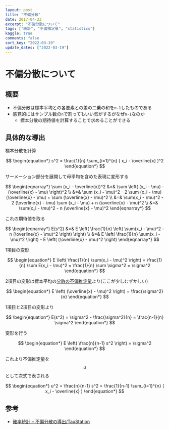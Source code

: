 ```yaml
---
layout: post
title: "不偏分散"
date: 2017-04-23
excerpt: "不偏分散について"
tags: ["統計", "不偏推定量", "statistics"]
kaggle: true
comments: false
sort_key: "2022-03-19"
update_dates: ["2022-03-19"]
---
```


# 不偏分散について

## 概要
 - 不偏分散は標本平均との各要素との差の二乗の和を`n-1`したものである　
 - 感覚的にはサンプル数の`n`で割ってもいい気がするがなぜ`n-1`なのか
   - 標本分散の期待値を計算することで求めることができる


## 具体的な導出

標本分散を計算

$$
\begin{equation*} s^2 = \frac{1}{n} \sum_{i=1}^{n} ( x_i - \overline{x} )^2 \end{equation*}
$$

サーメーション部分を展開して母平均を含めた表現に変形する

$$
\begin{eqnarray*} \sum (x_i - \overline{x})^2 &=& \sum \left( (x_i - \mu) - (\overline{x} - \mu) \right)^2 \\ &=& \sum (x_i - \mu)^2 - 2 \sum (x_i - \mu)(\overline{x} - \mu) + \sum (\overline{x} - \mu)^2 \\ &=& \sum(x_i - \mu)^2 - 2 (\overline{x} - \mu) \sum (x_i - \mu) + n (\overline{x} - \mu)^2 \\ &=& \sum(x_i - \mu)^2 - n (\overline{x} - \mu)^2 \end{eqnarray*}
$$

これの期待値を取る

$$
\begin{eqnarray*} E(s^2) &=& E \left( \frac{1}{n} \left( \sum(x_i - \mu)^2 - n (\overline{x} - \mu)^2 \right) \right) \\ &=& E \left( \frac{1}{n} \sum(x_i - \mu)^2 \right) - E \left( (\overline{x} - \mu)^2 \right) \end{eqnarray*}
$$

1項目の変形

$$
\begin{equation*} E \left( \frac{1}{n} \sum(x_i - \mu)^2 \right) = \frac{1}{n} \sum E(x_i - \mu)^2 = \frac{1}{n} \sum \sigma^2 = \sigma^2 \end{equation*}
$$

2項目の変形は標本平均の[分散の不偏推定量](http://taustation.com/sample-mean/)より(ここが少しむずかしい)

$$
\begin{equation*} E \left( (\overline{x} - \mu)^2 \right) = \frac{\sigma^2}{n} \end{equation*}
$$

1項目と2項目の変形より

$$
\begin{equation*} E(s^2) = \sigma^2 - \frac{\sigma^2}{n} = \frac{n-1}{n} \sigma^2 \end{equation*}
$$

変形を行う

$$
\begin{equation*} E \left( \frac{n}{n-1} s^2 \right) = \sigma^2 \end{equation*}
$$

これより不偏推定量を$$u$$として次式で表される

$$
\begin{equation*} u^2 = \frac{n}{n-1} s^2 = \frac{1}{n-1} \sum_{i=1}^{n} ( x_i - \overline{x} ) \end{equation*}
$$

## 参考
 - [確率統計 – 不偏分散の導出/TauStation](http://taustation.com/unbiased-variance/)
